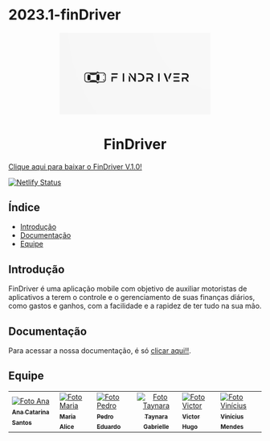 # 2023.1-finDriver

<p align="center">
  <a href="">
    <img alt="FinDriver" src="docs/static/img/logo-fin.png" width="300">
  </a>
</p>

<h1 align="center">
  FinDriver
</h1>

[Clique aqui para baixar o FinDriver V.1.0!](https://raw.githubusercontent.co/mdsreq-fga-unb/2023.1-finDriver/blob/main/Downloads/FinDriver_V1.0/Findriver1.0.apk)

[![Netlify Status](https://api.netlify.com/api/v1/badges/138f3675-569b-4d03-bc4c-7f2b1d596715/deploy-status)](https://app.netlify.com/sites/mdsreq-fga-findriver/deploys)

## Índice 

* [Introdução](#Introdução)
* [Documentação](#Documentação)
* [Equipe](#Equipe)

## Introdução

FinDriver é uma aplicação mobile com objetivo de auxiliar motoristas de aplicativos a terem o controle e o gerenciamento de suas finanças diários, como gastos e ganhos, com a facilidade e a rapidez de ter tudo na sua mão.

## Documentação

Para acessar a nossa documentação, é só [clicar aqui!!](https://mdsreq-fga-findriver.netlify.app/). 

## Equipe

<p align="center">
</p>

<table>
  
  <tr>
    <td>
      <a href="#">
        <img src="https://avatars.githubusercontent.com/u/89619442?v=4" width="100px;" alt="Foto Ana"/><br>
        <sub>
          <b>Ana Catarina Santos</b>
        </sub>
      </a>
    </td>
    <td>
      <a href="#">
        <img src="https://avatars.githubusercontent.com/u/105389239?v=4" width="100px;" alt="Foto Maria"/><br>
        <sub>
          <b>Maria Alice</b>
        </sub>
      </a>
    </td>
    <td>
      <a href="#">
        <img src="https://avatars.githubusercontent.com/u/64859196?v=4" width="100px;" alt="Foto Pedro"/><br>
        <sub>
          <b>Pedro Eduardo</b>
        </sub>
      </a>
    </td>
    <td align="center">
      <a href="#">
        <img src="https://avatars.githubusercontent.com/u/80136352?v=4" width="100px;" alt="Foto Taynara"/><br>
        <sub>
          <b>Taynara Gabrielle</b>
        </sub>
      </a>
    </td>
    <td>
      <a href="#">
        <img src="https://avatars.githubusercontent.com/u/99771740?v=4" width="100px;" alt="Foto Victor"/><br>
        <sub>
          <b>Victor Hugo</b>
        </sub>
      </a>
    </td>
    <td>
      <a href="#">
        <img src="https://avatars.githubusercontent.com/u/96599913?v=4" width="100px;" alt="Foto Vinícius"/><br>
        <sub>
          <b>Vinícius Mendes</b>
        </sub>
      </a>
    </td>
   </tr>
  <tr>
    
</table>

<br/> 
